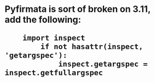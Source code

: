 <h1>Pyfirmata is sort of broken on 3.11, add the following:
        
        import inspect
            if not hasattr(inspect, 'getargspec'):
                inspect.getargspec = inspect.getfullargspec
</h1>